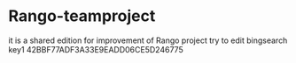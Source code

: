 # Rango-teamproject
it is a shared edition for improvement of Rango project
try to edit
bingsearch key1 42BBF77ADF3A33E9EADD06CE5D246775